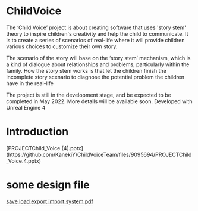 # ChildVoice
The ‘Child Voice’ project is about creating software that uses 'story stem' theory to inspire children's creativity and help the child to communicate. It is to create a series of scenarios of real-life where it will provide children various choices to customize their own story.

The scenario of the story will base on the ‘story stem’ mechanism, which is a kind of dialogue about relationships and problems, particularly within the family. How the story stem works is that let the children finish the incomplete story scenario to diagnose the potential problem the children have in the real-life

The project is still in the development stage, and be expected to be completed in May 2022. More details will be available soon.
Developed with Unreal Engine 4

<h1>Introduction</h1>
[PROJECTChild_Voice (4).pptx](https://github.com/KanekiY/ChildVoiceTeam/files/9095694/PROJECTChild_Voice.4.pptx)

<h1> some design file</h1>

[save load export import system.pdf](https://github.com/KanekiY/ChildVoiceTeam/files/9095684/save.load.export.import.system.pdf)
